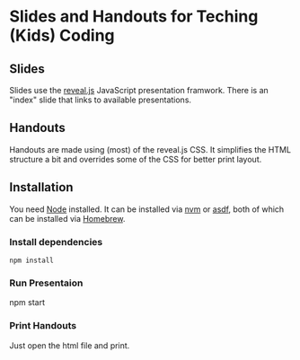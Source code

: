 # Slides and Handouts for Teching (Kids) Coding

## Slides

Slides use the [reveal.js](https://revealjs.com) JavaScript presentation framwork. There is an "index" slide that links to available presentations.

## Handouts

Handouts are made using (most) of the reveal.js CSS. It simplifies the HTML structure a bit and overrides some of the CSS for better print layout.

## Installation

You need [Node](https://nodejs.org) installed. It can be installed via [nvm](https://github.com/nvm-sh/nvm) or [asdf](https://asdf-vm.com), both of which can be installed via [Homebrew](https://brew.sh).

### Install dependencies

    npm install

### Run Presentaion

   npm start

### Print Handouts

Just open the html file and print.
